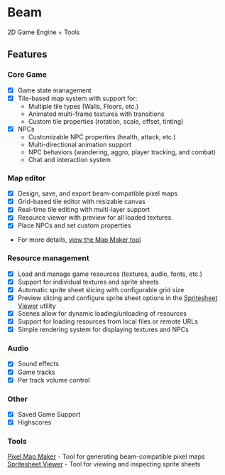 # Beam

2D Game Engine + Tools

## Features

### Core Game

- [x] Game state management
- [x] Tile-based map system with support for:
  - Multiple tile types (Walls, Floors, etc.)
  - Animated multi-frame textures with transitions
  - Custom tile properties (rotation, scale, offset, tinting)
- [x] NPCs
  - Customizable NPC properties (health, attack, etc.)
  - Multi-directional animation support
  - NPC behaviors (wandering, aggro, player tracking, and combat)
  - Chat and interaction system

### Map editor

- [x] Design, save, and export beam-compatible pixel maps
- [x] Grid-based tile editor with resizable canvas
- [x] Real-time tile editing with multi-layer support
- [x] Resource viewer with preview for all loaded textures.
- [x] Place NPCs and set custom properties
- For more details, [view the Map Maker tool](https://github.com/ztkent/beam/tree/main/tools/mapmaker)

### Resource management

- [x] Load and manage game resources (textures, audio, fonts, etc.)
- [x] Support for individual textures and sprite sheets
- [x] Automatic sprite sheet slicing with configurable grid size
- [x] Preview slicing and configure sprite sheet options in the [Spritesheet Viewer](https://github.com/ztkent/beam/tree/main/tools/spritesheet-viewer) utility
- [x] Scenes allow for dynamic loading/unloading of resources
- [x] Support for loading resources from local files or remote URLs
- [x] Simple rendering system for displaying textures and NPCs

### Audio

- [x] Sound effects
- [x] Game tracks
- [x] Per track volume control

### Other

- [x] Saved Game Support
- [x] Highscores

### Tools

[Pixel Map Maker](https://github.com/ztkent/beam/tree/main/tools/mapmaker) - Tool for generating beam-compatible pixel maps  
[Spritesheet Viewer](https://github.com/ztkent/beam/tree/main/tools/spritesheet-viewer) - Tool for viewing and inspecting sprite sheets
